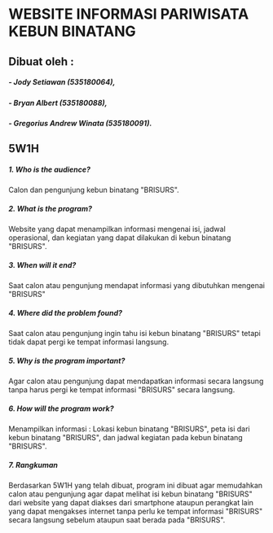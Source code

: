 # WEBSITE INFORMASI PARIWISATA KEBUN BINATANG
## Dibuat oleh : 
##### - Jody Setiawan (535180064), 
##### - Bryan Albert (535180088), 
##### - Gregorius Andrew Winata (535180091). 
## 5W1H
##### 1. Who is the audience?
Calon dan pengunjung kebun binatang "BRISURS".
##### 2. What is the program?
Website yang dapat menampilkan informasi mengenai isi, jadwal operasional, dan kegiatan yang dapat dilakukan di kebun binatang "BRISURS".
##### 3. When will it end?
Saat calon atau pengunjung mendapat informasi yang dibutuhkan mengenai "BRISURS"
##### 4. Where did the problem found?
Saat calon atau pengunjung ingin tahu isi kebun binatang "BRISURS" tetapi tidak dapat pergi ke tempat informasi langsung.
##### 5. Why is the program important?
Agar calon atau pengunjung dapat mendapatkan informasi secara langsung tanpa harus pergi ke tempat informasi "BRISURS" secara langsung.
##### 6. How will the program work?
Menampilkan informasi : Lokasi kebun binatang "BRISURS", peta isi dari kebun binatang "BRISURS", dan jadwal kegiatan pada kebun binatang "BRISURS".
##### 7. Rangkuman
Berdasarkan 5W1H yang telah dibuat, program ini dibuat agar memudahkan calon atau pengunjung agar dapat melihat isi kebun binatang "BRISURS" dari website yang dapat diakses dari smartphone ataupun perangkat lain yang dapat mengakses internet tanpa perlu ke tempat informasi "BRISURS" secara langsung sebelum ataupun saat berada pada "BRISURS".
